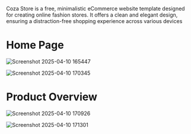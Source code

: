 Coza Store is a free, minimalistic eCommerce website template designed for creating online fashion stores.
It offers a clean and elegant design, ensuring a distraction-free shopping experience across various devices

<h1>Home Page</h1>



![Screenshot 2025-04-10 165447](https://github.com/user-attachments/assets/5438f2af-8047-4599-9d28-4d9c2894e191)



![Screenshot 2025-04-10 170345](https://github.com/user-attachments/assets/607b3566-1c5f-4ed3-89bd-4ca27642d3fb)

<h1>Product Overview</h1>


![Screenshot 2025-04-10 170926](https://github.com/user-attachments/assets/509b12ee-d106-4071-945d-a63133266008)



![Screenshot 2025-04-10 171301](https://github.com/user-attachments/assets/aa534bc7-b508-4c0c-b886-ea38381f6299)

